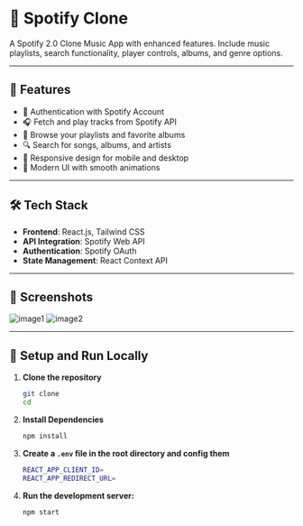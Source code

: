 # 🎵 Spotify Clone

A Spotify 2.0 Clone Music App with enhanced features. Include music playlists, search functionality, player controls, albums, and genre options. 

---

## 🚀 Features

- 🔐 Authentication with Spotify Account
- 🎧 Fetch and play tracks from Spotify API
- 📂 Browse your playlists and favorite albums
- 🔍 Search for songs, albums, and artists
- 📱 Responsive design for mobile and desktop
- 🎨 Modern UI with smooth animations

---

## 🛠️ Tech Stack

- **Frontend**: React.js, Tailwind CSS
- **API Integration**: Spotify Web API
- **Authentication**: Spotify OAuth
- **State Management**: React Context API

---

## 📸 Screenshots

![image1]()
![image2]()


---

## 🔑 Setup and Run Locally

1. **Clone the repository**
   ```bash
   git clone 
   cd 
   ```
2. **Install Dependencies**
    ```bash
   npm install
   ```
3. **Create a `.env` file in the root directory and config them**
    ```bash
    REACT_APP_CLIENT_ID=
    REACT_APP_REDIRECT_URL=
   ```
4. **Run the development server:**
    ```bash
    npm start
   ```